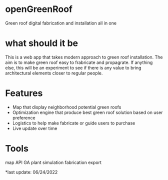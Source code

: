 # openGreenRoof
Green roof digital fabrication and installation all in one

# what should it be 
This is a web app that takes modern approach to green roof installation.
The aim is to make green roof easy to frabricate and propagrate.
If anything else, this will be an experiment to see if there is any value to bring architectural elements closer to regular people.

# Features
- Map that display neighborhood potential green roofs
- Optimization engine that produce best green roof solution based on user preference
- Logistics to help make fabricate or guide users to purchase 
- Live update over time

# Tools 
map API
GA
plant simulation
fabrication export

*last update: 06/24/2022